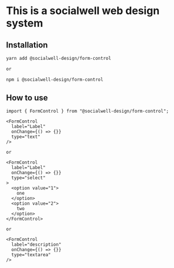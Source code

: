 # This is a socialwell web design system

## Installation

```bash
yarn add @socialwell-design/form-control

or

npm i @socialwell-design/form-control
```

## How to use

```JSX
import { FormControl } from "@socialwell-design/form-control";

<FormControl
  label="Label"
  onChange={() => {}}
  type="text"
/>

or

<FormControl
  label="Label"
  onChange={() => {}}
  type="select"
>
  <option value="1">
    one
  </option>
  <option value="2">
    two
  </option>
</FormControl>

or

<FormControl
  label="description"
  onChange={() => {}}
  type="textarea"
/>

```
